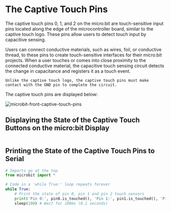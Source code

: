 # The Captive Touch Pins

The captive touch pins 0, 1, and 2 on the micro:bit are touch-sensitive input pins located along the edge of the microcontroller board, similar to the captive touch logo. These pins allow users to detect touch input by capacitive sensing.

Users can connect conductive materials, such as wires, foil, or conductive thread, to these pins to create touch-sensitive interfaces for their micro:bit projects. When a user touches or comes into close proximity to the connected conductive material, the capacitive touch sensing circuit detects the change in capacitance and registers it as a touch event.

```{note}
Unlike the captive touch logo, the captive touch pins must make contact with the GND pin to complete the circuit.
```

The captive touch pins are displayed below:

![microbit-front-captive-touch-pins](assets/microbit-front-captive-touch-pins.png)

## Displaying the State of the Captive Touch Buttons on the micro:bit Display

```python
```



## Printing the State of the Captive Touch Pins to Serial



```python
# Imports go at the top
from microbit import *

# Code in a 'while True:' loop repeats forever
while True:
    # Print the state of pin 0, pin 1 and pin 2 touch sensors
    print('Pin 0:', pin0.is_touched(), 'Pin 1:', pin1.is_touched(), 'Pin 2:', pin2.is_touched())
    sleep(100) # Wait for 100ms (0.1 seconds)
```

